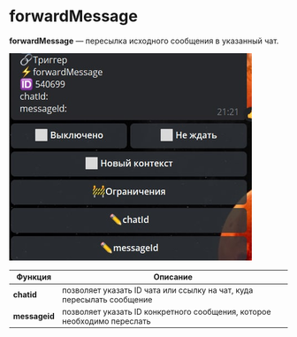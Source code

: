 # forwardMessage

**forwardMessage** — пересылка исходного сообщения в указанный чат.

![](./1.jpg)

| Функция | Описание |
| --- | --- | 
| **chatid** | позволяет указать ID чата или ссылку на чат, куда пересылать сообщение |
| **messageid** | позволяет указать ID конкретного сообщения, которое необходимо переслать |